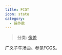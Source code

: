 ```yaml
---
title: FCGT
icon: state
category:
  - 操作数
---
```


> 分类: [像差](/hb/operands/131/885/  "Zemax 操作数 像差")

广义子午场曲。参见FCGS。
